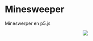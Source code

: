 # Minesweeper
Mineswerper en p5.js

<p align="center">
  <img src="http://imgur.com/quvchof"/>
</p>
